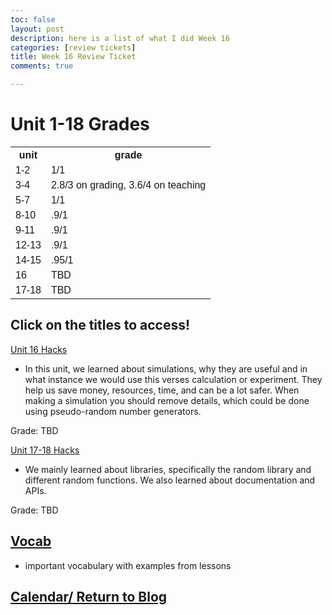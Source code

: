 ```yaml
---
toc: false
layout: post
description: here is a list of what I did Week 16
categories: [review tickets]
title: Week 16 Review Ticket
comments: true

---
```


<html>
<head>
<style>
table {
  font-family: arial, sans-serif;
  border-collapse: collapse;
  width: 100%;
}

td, th {
  border: 1px solid #dddddd;
  text-align: left;
  padding: 8px;
}

tr:nth-child(even) {
  background-color: #dddddd;
}
</style>
</head>
<body>

<h1>Unit 1-18 Grades</h1>

<table>
  <tr>
    <th>unit</th>
    <th>grade</th>
  </tr>
  <tr>
    <td>1-2</td>
    <td>1/1</td>
  </tr>
  <tr>
    <td>3-4</td>
    <td>2.8/3 on grading, 3.6/4 on teaching</td>
  </tr>
  <tr>
    <td>5-7</td>
    <td>1/1</td>
  </tr>
  <tr>
    <td>8-10</td>
    <td>.9/1</td>
  </tr>
  <tr>
    <td>9-11</td>
    <td>.9/1</td>
  </tr>
  <tr>
    <td>12-13</td>
    <td>.9/1</td>
  </tr>
  <tr>
    <td>14-15</td>
    <td>.95/1</td>
  </tr>
  <tr>
    <td>16</td>
    <td>TBD</td>
  </tr>
   <tr>
    <td>17-18</td>
    <td>TBD</td>
  </tr>
</table>

</body>
</html>

## Click on the titles to access!

<a href="https://kayleehou.github.io/myproject/student%20teaching/2022/12/13/unit16hacks.html" rel="nofollow">Unit 16 Hacks</a>

- In this unit, we learned about simulations, why they are useful and in what instance we would use this verses calculation or experiment. They help us save money, resources, time, and can be a lot safer. When making a simulation you should remove details, which could be done using pseudo-random number generators.

Grade: TBD

<a href="https://kayleehou.github.io/myproject/student%20teaching/2022/12/14/unit17-18hacks.html" rel="nofollow">Unit 17-18 Hacks</a>

- We mainly learned about libraries, specifically the random library and different random functions. We also learned about documentation and APIs. 
 
Grade: TBD 

## <a href="https://kayleehou.github.io/myproject/student%20teaching/2022/12/06/fundamentalvocab.html" rel="nofollow">Vocab</a>

- important vocabulary with examples from lessons 

## <a href="https://kayleehou.github.io/myproject/_pages/tri2table.html" rel="nofollow">Calendar/ Return to Blog</a>

